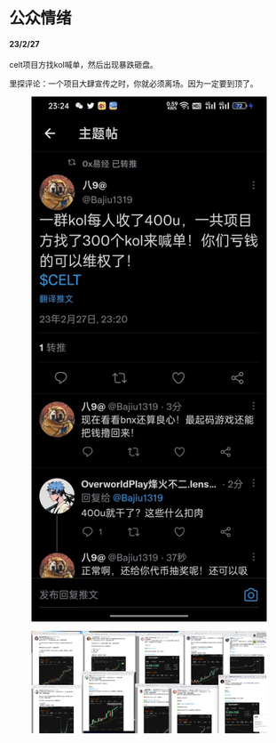 # 公众情绪

#### 23/2/27

celt项目方找kol喊单，然后出现暴跌砸盘。

里探评论：一个项目大肆宣传之时，你就必须离场。因为一定要到顶了。

<figure><img src="../.gitbook/assets/image (1).png" alt=""><figcaption></figcaption></figure>

<figure><img src="../.gitbook/assets/image.png" alt=""><figcaption></figcaption></figure>
